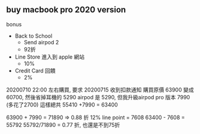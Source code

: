 
## buy macbook pro 2020 version

bonus
* Back to School 
   * Send airpod 2  
   * 92折 
* Line Store 進入到 apple 網站
    * 10%
* Credit Card 回饋
    * 2%

20200710 22:00 左右購買, 要求
20200715 收到扣款通知
購買原價 63900 變成 60700, 然後省掉耳機的 5290
airpod 是 5290, 但我升級airpod pro 版本 7990 (多花了2700)
這樣總共 55410 +7990 = 63400

63900 + 7990 = 71890 => 0.88 折
12% line point = 7608
63400 - 7608 =  55792 
55792/71890 = 0.77 折, 也還是不到75折

<!--stackedit_data:
eyJoaXN0b3J5IjpbLTEzMDE2MDA2MjJdfQ==
-->